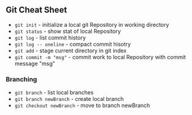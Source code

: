 ## Git Cheat Sheet

* `git init` - initialize a local git Repository in working directory
* `git status` - show stat of local Repository
* `git log` - list commit history
* `git log -- oneline` - compact commit hisotry
* `git add` - stage current directory in git index
* `git commit -m "msg"` - commit work to local Repository with commit message "msg"


### Branching

* `git branch` - list local branches
* `git branch newBranch` - create local branch
* `git checkout newBranch` - move to branch newBranch
